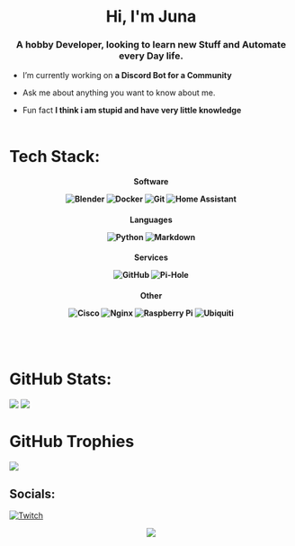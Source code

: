 <h1 align="center">Hi, I'm Juna</h1>
<h3 align="center">A hobby Developer, looking to learn new Stuff and Automate every Day life.</h3>

- I’m currently working on **a Discord Bot for a Community**
  
- Ask me about anything you want to know about me.
  
- Fun fact **I think i am stupid and have very little knowledge**
<br></br>
# Tech Stack:
<h4 align="center"> Software

![Blender](https://img.shields.io/badge/blender-%23F5792A.svg?style=for-the-badge&logo=blender&logoColor=white)
![Docker](https://img.shields.io/badge/docker-%230db7ed.svg?style=for-the-badge&logo=docker&logoColor=white)
![Git](https://img.shields.io/badge/git-%23F05033.svg?style=for-the-badge&logo=git&logoColor=white)
![Home Assistant](https://img.shields.io/badge/home%20assistant-%2341BDF5.svg?style=for-the-badge&logo=home-assistant&logoColor=white)
</h4>

<h4 align="center"> Languages

![Python](https://img.shields.io/badge/python-3670A0?style=for-the-badge&logo=python&logoColor=ffdd54)
![Markdown](https://img.shields.io/badge/markdown-%23000000.svg?style=for-the-badge&logo=markdown&logoColor=white)
</h4>

<h4 align="center"> Services
  
![GitHub](https://img.shields.io/badge/github-%23121011.svg?style=for-the-badge&logo=github&logoColor=white)
![Pi-Hole](https://img.shields.io/badge/pihole-%2396060C.svg?style=for-the-badge&logo=pi-hole&logoColor=white)
</h4>

<h4 align="center"> Other
  
![Cisco](https://img.shields.io/badge/cisco-%23049fd9.svg?style=for-the-badge&logo=cisco&logoColor=black)
![Nginx](https://img.shields.io/badge/nginx-%23009639.svg?style=for-the-badge&logo=nginx&logoColor=white)
![Raspberry Pi](https://img.shields.io/badge/-RaspberryPi-C51A4A?style=for-the-badge&logo=Raspberry-Pi)
![Ubiquiti](https://img.shields.io/badge/ubiquiti-%230559C9.svg?style=for-the-badge&logo=ubiquiti&logoColor=white)
</h4>
<br></br>

# GitHub Stats:
![](https://github-readme-stats.vercel.app/api?username=GitJuna&theme=cobalt&hide_border=false&include_all_commits=true&count_private=true)
![](https://github-readme-streak-stats.herokuapp.com/?user=GitJuna&theme=cobalt&hide_border=false)


# GitHub Trophies
![](https://github-profile-trophy.vercel.app/?username=GitJuna&theme=cobalt&no-frame=true&no-bg=true&margin-w=4)

## Socials:
[![Twitch](https://img.shields.io/badge/Twitch-%239146FF.svg?logo=Twitch&logoColor=white)](https://twitch.tv/MagicanJuna) 


<div align="center">
  
  [![](https://visitcount.itsvg.in/api?id=GitJuna&icon=0&color=0)](https://visitcount.itsvg.in)
  
</div>
